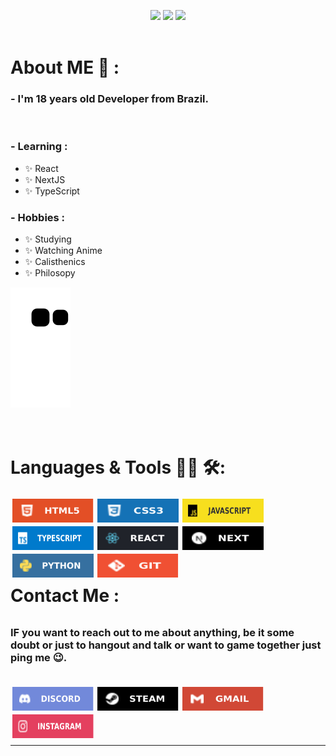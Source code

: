 <p align="center">
  <img height="50%" width="auto" src ="https://github-readme-stats.vercel.app/api?username=jhonsmith0&show_icons=true&count_private=true&theme=darcula&hide_border=true&hide=issues,contribs&bg_color=00000000">
  <img height="50%" width="auto" src ="https://github-readme-stats.vercel.app/api/top-langs/?username=jhonsmith0&layout=compact&hide_border=true&theme=darcula&bg_color=00000000&langs_count=6&hide=jupyter%20notebook,tex,css,php">
  <img src ="https://github-readme-streak-stats.herokuapp.com?user=jhonsmith0&theme=darcula&hide_border=true&background=FFFFFF00">
  <br>
  <br>
</p>

# About ME 💬 :

### - I'm 18 years old Developer from Brazil.

<br>

### - Learning :

- ✨ React
- ✨ NextJS
- ✨ TypeScript

### - Hobbies :

- ✨ Studying
- ✨ Watching Anime
- ✨ Calisthenics
- ✨ Philosopy

<img src="https://raw.githubusercontent.com/rafaballerini/rafaballerini/output/github-contribution-grid-snake.svg" >

</br>
</br>
</br>

# Languages & Tools 👨‍💻 🛠:

<a href="#">
 <img align="left" style="margin: 3px;" alt="HTML5" width="130" height="38" src="./svg/html5.svg" />
</a>

<a href="#">
 <img align="left" style="margin: 3px;" alt="CSS" width="130" height="38" src="svg/svg.svg" />
</a>
<a href="#">
 <img align="left" style="margin: 3px;" alt="JAVASCRIPT" width="130" height="38" src=" 	svg/../svg/js.svg" />
</a>
<a href="#">
 <img align="left" style="margin: 3px;" alt="TYPESCRIPT" width="130" height="38" src="./svg/ts.svg" />
</a>
<a href="#">
 <img align="left" style="margin: 3px;" alt="REACT" width="130" height="38" src="./svg/react.svg" />
</a>
<a href="#">
 <img align="left" style="margin: 3px;" alt="NEXTJS" width="130" height="38" src="./svg/nextjs.svg" />
</a>
<a href="#">
 <img align="left" style="margin: 3px;" alt="PYTHON" width="130" height="38" src="svg/python.svg" />
</a>
<a href="#">
 <img align="left" style="margin: 3px;" alt="GIT" width="130" height="38" src="./svg/git22.svg" />
</a>

<br>
<br>
<br>
<br>
<br>
<br>

# Contact Me :

<p style="margin-bottom: 32px">

### IF you want to reach out to me about anything, be it some doubt or just to hangout and talk or want to game together just ping me 😉.

</p>

<br>

<a href="smith#6321">
 <img align="left" style="margin: 3px" alt="Discord" width="130" height="38" src="svg/discord.svg" />
</a>

<a href="https://steamcommunity.com/id/contamainjhon/">
 <img align="left" style="margin: 3px" alt="Steam" width="130" height="38" src="./svg/steam.svg" />
</a>
<a href="mailto:zamuplays@gmail.com">
 <img align="left" style="margin: 3px" alt="Gmail" width="130" height="38" src="svg/gmail.svg" />
</a>

<a href="https://www.instagram.com/jhon.s007/">
 <img align="left" style="margin: 3px" alt="Instagram" width="130" height="38" src="svg/instagram.svg" />

</a>
 </p>

</br>
</br>
</br>
</br>

---
